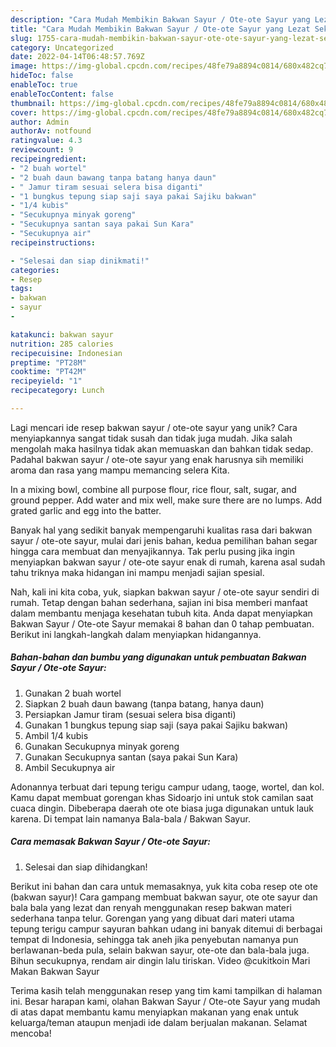 ```yaml
---
description: "Cara Mudah Membikin Bakwan Sayur / Ote-ote Sayur yang Lezat Sekali"
title: "Cara Mudah Membikin Bakwan Sayur / Ote-ote Sayur yang Lezat Sekali"
slug: 1755-cara-mudah-membikin-bakwan-sayur-ote-ote-sayur-yang-lezat-sekali
category: Uncategorized
date: 2022-04-14T06:48:57.769Z
image: https://img-global.cpcdn.com/recipes/48fe79a8894c0814/680x482cq70/bakwan-sayur-ote-ote-sayur-foto-resep-utama.jpg
hideToc: false
enableToc: true
enableTocContent: false
thumbnail: https://img-global.cpcdn.com/recipes/48fe79a8894c0814/680x482cq70/bakwan-sayur-ote-ote-sayur-foto-resep-utama.jpg
cover: https://img-global.cpcdn.com/recipes/48fe79a8894c0814/680x482cq70/bakwan-sayur-ote-ote-sayur-foto-resep-utama.jpg
author: Admin
authorAv: notfound
ratingvalue: 4.3
reviewcount: 9
recipeingredient:
- "2 buah wortel"
- "2 buah daun bawang tanpa batang hanya daun"
- " Jamur tiram sesuai selera bisa diganti"
- "1 bungkus tepung siap saji saya pakai Sajiku bakwan"
- "1/4 kubis"
- "Secukupnya minyak goreng"
- "Secukupnya santan saya pakai Sun Kara"
- "Secukupnya air"
recipeinstructions:

- "Selesai dan siap dinikmati!"
categories:
- Resep
tags:
- bakwan
- sayur
- 

katakunci: bakwan sayur  
nutrition: 285 calories
recipecuisine: Indonesian
preptime: "PT28M"
cooktime: "PT42M"
recipeyield: "1"
recipecategory: Lunch

---
```





Lagi mencari ide resep bakwan sayur / ote-ote sayur yang unik? Cara menyiapkannya sangat tidak susah dan tidak juga mudah. Jika salah mengolah maka hasilnya tidak akan memuaskan dan bahkan tidak sedap. Padahal bakwan sayur / ote-ote sayur yang enak harusnya sih memiliki aroma dan rasa yang mampu memancing selera Kita.





In a mixing bowl, combine all purpose flour, rice flour, salt, sugar, and ground pepper. Add water and mix well, make sure there are no lumps. Add grated garlic and egg into the batter.

Banyak hal yang sedikit banyak mempengaruhi kualitas rasa dari bakwan sayur / ote-ote sayur, mulai dari jenis bahan, kedua pemilihan bahan segar hingga cara membuat dan menyajikannya. Tak perlu pusing jika ingin menyiapkan bakwan sayur / ote-ote sayur enak di rumah, karena asal sudah tahu triknya maka hidangan ini mampu menjadi sajian spesial.






Nah, kali ini kita coba, yuk, siapkan bakwan sayur / ote-ote sayur sendiri di rumah. Tetap dengan bahan sederhana, sajian ini bisa memberi manfaat dalam membantu menjaga kesehatan tubuh kita. Anda dapat menyiapkan Bakwan Sayur / Ote-ote Sayur memakai 8 bahan dan 0 tahap pembuatan. Berikut ini langkah-langkah dalam menyiapkan hidangannya.

<!--inarticleads1-->

##### Bahan-bahan dan bumbu yang digunakan untuk pembuatan Bakwan Sayur / Ote-ote Sayur:

1. Gunakan 2 buah wortel
1. Siapkan 2 buah daun bawang (tanpa batang, hanya daun)
1. Persiapkan  Jamur tiram (sesuai selera bisa diganti)
1. Gunakan 1 bungkus tepung siap saji (saya pakai Sajiku bakwan)
1. Ambil 1/4 kubis
1. Gunakan Secukupnya minyak goreng
1. Gunakan Secukupnya santan (saya pakai Sun Kara)
1. Ambil Secukupnya air


Adonannya terbuat dari tepung terigu campur udang, taoge, wortel, dan kol. Kamu dapat membuat gorengan khas Sidoarjo ini untuk stok camilan saat cuaca dingin. Dibeberapa daerah ote ote biasa juga digunakan untuk lauk karena. Di tempat lain namanya Bala-bala / Bakwan Sayur. 

<!--inarticleads2-->

##### Cara memasak Bakwan Sayur / Ote-ote Sayur:


1. Selesai dan siap dihidangkan!

Berikut ini bahan dan cara untuk memasaknya, yuk kita coba resep ote ote (bakwan sayur)! Cara gampang membuat bakwan sayur, ote ote sayur dan bala bala yang lezat dan renyah menggunakan resep bakwan materi sederhana tanpa telur. Gorengan yang yang dibuat dari materi utama tepung terigu campur sayuran bahkan udang ini banyak ditemui di berbagai tempat di Indonesia, sehingga tak aneh jika penyebutan namanya pun berlawanan-beda pula, selain bakwan sayur, ote-ote dan bala-bala juga. Bihun secukupnya, rendam air dingin lalu tiriskan. Video @cukitkoin Mari Makan Bakwan Sayur 

Terima kasih telah menggunakan resep yang tim kami tampilkan di halaman ini. Besar harapan kami, olahan Bakwan Sayur / Ote-ote Sayur yang mudah di atas dapat membantu kamu menyiapkan makanan yang enak untuk keluarga/teman ataupun menjadi ide dalam berjualan makanan. Selamat mencoba!
